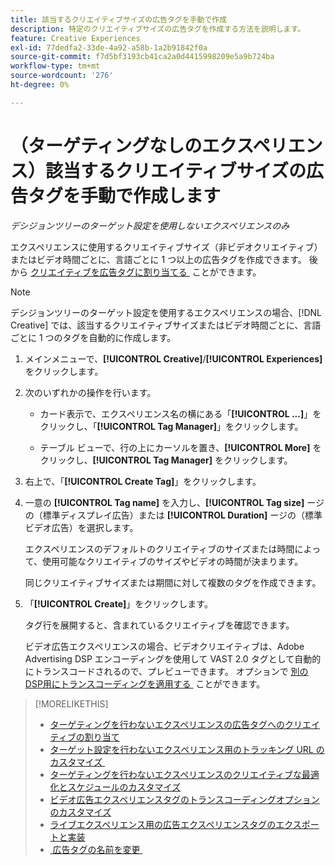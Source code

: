 ```yaml
---
title: 該当するクリエイティブサイズの広告タグを手動で作成
description: 特定のクリエイティブサイズの広告タグを作成する方法を説明します。
feature: Creative Experiences
exl-id: 77dedfa2-33de-4a92-a58b-1a2b91842f0a
source-git-commit: f7d5bf3193cb41ca2a0d4415998209e5a9b724ba
workflow-type: tm+mt
source-wordcount: '276'
ht-degree: 0%

---
```


# （ターゲティングなしのエクスペリエンス）該当するクリエイティブサイズの広告タグを手動で作成します

*デシジョンツリーのターゲット設定を使用しないエクスペリエンスのみ*

エクスペリエンスに使用するクリエイティブサイズ（非ビデオクリエイティブ）またはビデオ時間ごとに、言語ごとに 1 つ以上の広告タグを作成できます。 後から [&#x200B; クリエイティブを広告タグに割り当てる &#x200B;](experience-tag-assign-creatives.md) ことができます。

>[!NOTE]
>
>デシジョンツリーのターゲット設定を使用するエクスペリエンスの場合、[!DNL Creative] では、該当するクリエイティブサイズまたはビデオ時間ごとに、言語ごとに 1 つのタグを自動的に作成します。

1. メインメニューで、**[!UICONTROL Creative]**/**[!UICONTROL Experiences]** をクリックします。

1. 次のいずれかの操作を行います。

   * カード表示で、エクスペリエンス名の横にある「**[!UICONTROL ...]**」をクリックし、「**[!UICONTROL Tag Manager]**」をクリックします。

   * テーブル ビューで、行の上にカーソルを置き、**[!UICONTROL More]** をクリックし、**[!UICONTROL Tag Manager]** をクリックします。

1. 右上で、「**[!UICONTROL Create Tag]**」をクリックします。

1. 一意の **[!UICONTROL Tag name]** を入力し、**[!UICONTROL Tag size]** ージの（標準ディスプレイ広告）または **[!UICONTROL Duration]** ージの（標準ビデオ広告）を選択します。

   エクスペリエンスのデフォルトのクリエイティブのサイズまたは時間によって、使用可能なクリエイティブのサイズやビデオの時間が決まります。

   同じクリエイティブサイズまたは期間に対して複数のタグを作成できます。<!-- What are the implications? -->

1. 「**[!UICONTROL Create]**」をクリックします。

   タグ行を展開すると、含まれているクリエイティブを確認できます。

   ビデオ広告エクスペリエンスの場合、ビデオクリエイティブは、Adobe Advertising DSP エンコーディングを使用して VAST 2.0 タグとして自動的にトランスコードされるので、プレビューできます。 オプションで [&#x200B; 別のDSP用にトランスコーディングを適用する &#x200B;](experience-tag-video-transcoding.md) ことができます。

>[!MORELIKETHIS]
>
>* [&#x200B; ターゲティングを行わないエクスペリエンスの広告タグへのクリエイティブの割り当て &#x200B;](experience-tag-assign-creatives.md)
>* [&#x200B; ターゲット設定を行わないエクスペリエンス用のトラッキング URL のカスタマイズ &#x200B;](experience-tracking-urls-no-targeting.md)
>* [&#x200B; ターゲティングを行わないエクスペリエンスのクリエイティブな最適化とスケジュールのカスタマイズ &#x200B;](experience-optimization-scheduling-no-targeting.md)
>* [&#x200B; ビデオ広告エクスペリエンスタグのトランスコーディングオプションのカスタマイズ &#x200B;](experience-tag-video-transcoding.md)
>* [&#x200B; ライブエクスペリエンス用の広告エクスペリエンスタグのエクスポートと実装 &#x200B;](experience-tag-export.md)
>* [&#x200B; 広告タグの名前を変更 &#x200B;](experience-tag-rename.md)
